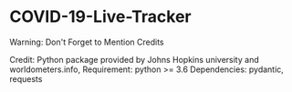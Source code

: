 # COVID-19-Live-Tracker
Warning: Don't Forget to Mention Credits

Credit:  Python package provided by Johns Hopkins university and worldometers.info,
Requirement: python >= 3.6
Dependencies: pydantic, requests
